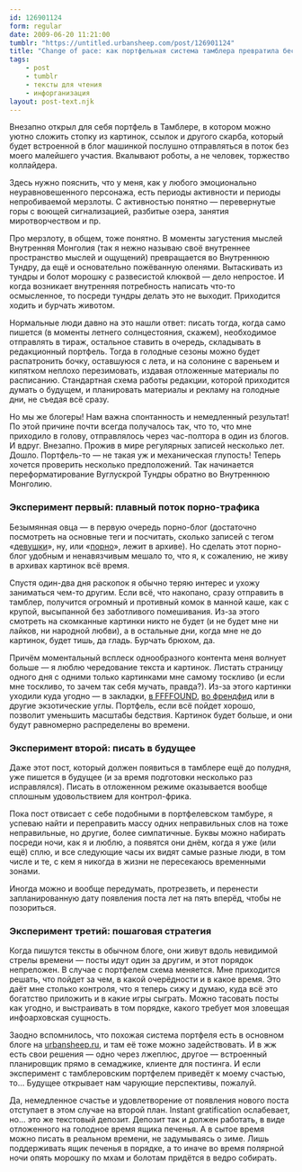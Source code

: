 ```yaml
---
id: 126901124
form: regular
date: 2009-06-20 11:21:00
tumblr: "https://untitled.urbansheep.com/post/126901124"
title: "Change of pace: как портфельная система тамблера превратила бестолковый блогинг в стратегическую игру"
tags:
    - post
    - tumblr
    - тексты для чтения
    - инфорганизация
layout: post-text.njk
---
```


<p>Внезапно открыл для себя портфель в Тамблере, в котором можно уютно сложить стопку из картинок, ссылок и другого скарба, который будет встроенной в блог машинкой послушно отправляться в поток без моего малейшего участия. Вкалывают роботы, а не человек, торжество коллайдера.</p>

<p>Здесь нужно пояснить, что у меня, как у любого эмоционально неуравновешенного персонажа, есть периоды активности и периоды непробиваемой мерзлоты. С активностью понятно — перевернутые горы с воющей сигнализацией, разбитые озера, занятия миротворчеством и пр.</p>

<p>Про мерзлоту, в общем, тоже понятно. В моменты загустения мыслей Внутренняя Монголия (так я нежно называю своё внутреннее пространство мыслей и ощущений) превращается во Внутреннюю Тундру, да ещё и основательно пожёванную оленями. Вытаскивать из тундры и болот морошку с развесистой клюквой — дело непростое. И когда возникает внутренняя потребность написать что-то осмысленное, то посреди тундры делать это не выходит. Приходится ходить и бурчать животом.</p>

<p>Нормальные люди давно на это нашли ответ: писать тогда, когда само пишется (в моменты летнего солнцестояния, скажем), необходимое отправлять в тираж, остальное ставить в очередь, складывать в редакционный портфель. Тогда в голодные сезоны можно будет распатронить бочку, оставшуюся с лета, и на солонине с вареньем и кипятком неплохо перезимовать, издавая отложенные материалы по расписанию. Стандартная схема работы редакции, которой приходится думать о будущем, и планировать материалы и рекламу на голодные дни, не съедая всё сразу.</p>

<p>Но мы же блогеры! Нам важна спонтанность и немедленный результат! По этой причине почти всегда получалось так, что то, что мне приходило в голову, отправлялось через час-полтора в один из блогов. И вдруг. Внезапно. Прожив в мире регулярных записей несколько лет. Дошло. Портфель-то — не такая уж и механическая глупость! Теперь хочется проверить несколько предположений. Так начинается переформатирование Вуглускрой Тундры обратно во Внутреннюю Монголию.</p>

<h3>Эксперимент первый: плавный поток порно-трафика</h3>
<p> Безымянная овца — в первую очередь порно-блог (достаточно посмотреть на основные теги и посчитать, сколько записей с тегом «<a href="http://untitled.urbansheep.ru/tagged/%D0%B4%D0%B5%D0%B2%D1%83%D1%88%D0%BA%D0%B8">девушки</a>», ну, или «<a href="http://untitled.urbansheep.ru/tagged/%D0%BF%D0%BE%D1%80%D0%BD%D0%BE">порно</a>», лежит в архиве). Но сделать этот порно-блог удобным и ненавязчивым мешало то, что я, к сожалению, не живу в архивах картинок всё время.</p>

<p>Спустя один-два дня раскопок я обычно теряю интерес и ухожу заниматься чем-то другим. Если всё, что накопано, сразу отправить в тамблер, получится огромный и противный комок в манной каше, как с крупой, высыпанной без заботливого помешивания. Из-за этого смотреть на скомканные картинки никто не будет (и не будет мне ни лайков, ни народной любви), а в остальные дни, когда мне не до картинок, будет тишь, да гладь. Бурчать брюхом, да.</p>

<p>Причём моментальный всплеск однообразного контента меня волнует больше — я люблю чередование текста и картинок. Листать страницу одного дня с одними только картинками мне самому тоскливо (и если мне тоскливо, то зачем так себя мучать, правда?). Из-за этого картинки уходили куда угодно — в закладки, <a href="http://b23.ru/tx7">в FFFFOUND</a>, <a href="http://b23.ru/tx6">во френдфид</a> или в другие экзотические углы. Портфель, если всё пойдет хорошо, позволит уменьшить масштабы бедствия. Картинок будет больше, и они будут равномерно распределены во времени.</p>

<h3>Эксперимент второй: писать в будущее</h3>
<p>Даже этот пост, который должен появиться в тамблере ещё до полудня, уже пишется в будущее (и за время подготовки несколько раз исправлялся). Писать в отложенном режиме оказывается вообще сплошным удовольствием для контрол-фрика.</p>

<p>Пока пост отвисает с себе подобными в портфелевском тамбуре, я успеваю найти и переправить массу одних неправильных слов на тоже неправильные, но другие, более симпатичные. Буквы можно набирать посреди ночи, как я и люблю, а появятся они днём, когда я уже (или ещё) сплю, и все следующие часы их видят самые разные люди, в том числе и те, с кем я никогда в жизни не пересекаюсь временными зонами.</p>

<p>Иногда можно и вообще передумать, протрезветь, и перенести запланированную дату появления поста лет на пять вперёд, чтобы не позориться.</p>

<h3>Эксперимент третий: пошаговая стратегия</h3>
<p>Когда пишутся тексты в обычном блоге, они живут вдоль невидимой стрелы времени — посты идут один за другим, и этот порядок непреложен. В случае с портфелем схема меняется. Мне приходится решать, что пойдет за чем, в какой очерёдности и в какое время. Это даёт мне столько контроля, что я теперь сижу и думаю, куда всё это богатство приложить и в какие игры сыграть. Можно тасовать посты как угодно, и выстраивать в том порядке, какого требует моя зловещая инфоарховская сущность.</p>

<p>Заодно вспомнилось, что похожая система портфеля есть в основном блоге на <a href="http://urbansheep.ru/">urbansheep.ru</a>, и там её тоже можно задействовать. И в жж есть свои решения — одно через лжеплюс, другое — встроенный планировщик прямо в семаджике, клиенте для постинга. И если эксперимент с тамблеровским портфелем приведёт к моему счастью, то&hellip; Будущее открывает нам чарующие перспективы, пожалуй.</p>

<p>Да, немедленное счастье и удовлетворение от появления нового поста отступает в этом случае на второй план. Instant gratification ослабевает, но&hellip; это же текстовый депозит. Депозит так и должен работать, в виде отложенного на голодное время ящика печенья. А в сытое время можно писать в реальном времени, не задумываясь о зиме. Лишь поддерживать ящик печенья в порядке, а то иначе во время полярной ночи опять морошку по мхам и болотам придётся в ведро собирать.</p>

